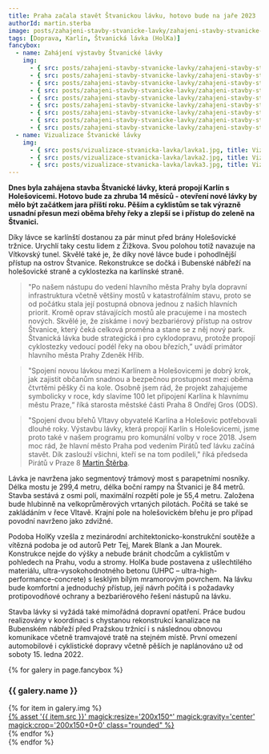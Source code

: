 ```yaml
---
title: Praha začala stavět Štvanickou lávku, hotovo bude na jaře 2023
authorId: martin.sterba
image: posts/zahajeni-stavby-stvanicke-lavky/zahajeni-stavby-stvanicke-lavky7A.jpg
tags: [Doprava, Karlín, Štvanická lávka (HolKa)]
fancybox:
  - name: Zahájení výstavby Štvanické lávky
    img:
      - { src: posts/zahajeni-stavby-stvanicke-lavky/zahajeni-stavby-stvanicke-lavky1.jpg, title: Zahájení výstavby Štvanické lávky }
      - { src: posts/zahajeni-stavby-stvanicke-lavky/zahajeni-stavby-stvanicke-lavky2.jpg, title: Zahájení výstavby Štvanické lávky }
      - { src: posts/zahajeni-stavby-stvanicke-lavky/zahajeni-stavby-stvanicke-lavky3.jpg, title: Zahájení výstavby Štvanické lávky }
      - { src: posts/zahajeni-stavby-stvanicke-lavky/zahajeni-stavby-stvanicke-lavky4.jpg, title: Zahájení výstavby Štvanické lávky }
      - { src: posts/zahajeni-stavby-stvanicke-lavky/zahajeni-stavby-stvanicke-lavky5.jpg, title: Zahájení výstavby Štvanické lávky }
      - { src: posts/zahajeni-stavby-stvanicke-lavky/zahajeni-stavby-stvanicke-lavky6.jpg, title: Zahájení výstavby Štvanické lávky }
      - { src: posts/zahajeni-stavby-stvanicke-lavky/zahajeni-stavby-stvanicke-lavky7.jpg, title: Zahájení výstavby Štvanické lávky }
      - { src: posts/zahajeni-stavby-stvanicke-lavky/zahajeni-stavby-stvanicke-lavky8.jpg, title: Zahájení výstavby Štvanické lávky }      
      - { src: posts/zahajeni-stavby-stvanicke-lavky/zahajeni-stavby-stvanicke-lavky9.jpg, title: Zahájení výstavby Štvanické lávky }
  - name: Vizualizace Štvanické lávky
    img:
      - { src: posts/vizualizace-stvanicka-lavka/lavka1.jpg, title: Vizualizace Štvanické lávky }
      - { src: posts/vizualizace-stvanicka-lavka/lavka2.jpg, title: Vizualizace Štvanické lávky }
      - { src: posts/vizualizace-stvanicka-lavka/lavka3.jpg, title: Vizualizace Štvanické lávky }
---
```


**Dnes byla zahájena stavba Štvanické lávky, která propojí Karlín s Holešovicemi. Hotovo bude za zhruba 14 měsíců - otevření nové lávky by mělo být začátkem jara příští roku. Pěším a cyklistům se tak výrazně usnadní přesun mezi oběma břehy řeky a zlepší se i přístup do zeleně na Štvanici.**

Díky lávce se karlínští dostanou za pár minut před brány Holešovické tržnice. Urychlí taky cestu lidem z Žižkova. Svou polohou totiž navazuje na Vítkovský tunel. Skvělé také je, že díky nové lávce bude i pohodlnější přístup na ostrov Štvanice. Rekonstrukce se dočká i Bubenské nábřeží na holešovické straně a cyklostezka na karlínské straně.

>"Po našem nástupu do vedení hlavního města Prahy byla dopravní infrastruktura včetně většiny mostů v katastrofálním stavu, proto se od počátku stala její postupná obnova jednou z našich hlavních priorit. Kromě oprav stávajících mostů ale pracujeme i na mostech nových. Skvělé je, že získáme i nový bezbariérový přístup na ostrov Štvanice, který čeká celková proměna a stane se z něj nový park. Štvanická lávka bude strategická i pro cyklodopravu, protože propojí cyklostezky vedoucí podél řeky na obou březích,” uvádí primátor hlavního města Prahy Zdeněk Hřib.

>"Spojení novou lávkou mezi Karlínem a Holešovicemi je dobrý krok, jak zajistit občanům snadnou a bezpečnou prostupnost mezi oběma čtvrtěmi pěšky či na kole. Osobně jsem rád, že projekt zahajujeme symbolicky v roce, kdy slavíme 100 let připojení Karlína k hlavnímu městu Praze,“ říká starosta městské části Praha 8 Ondřej Gros (ODS).

>"Spojení dvou břehů Vltavy obyvatelé Karlína a Holešovic potřebovali dlouhé roky. Výstavbu lávky, která propojí Karlín s Holešovicemi, jsme proto také v našem programu pro komunální volby v roce 2018. Jsem moc rád, že hlavní město Praha pod vedením Pirátů teď lávku začíná stavět. Dík zaslouží všichni, kteří se na tom podíleli," říká předseda Pirátů v Praze 8 [Martin Štěrba](https://praha8.pirati.cz/lide/martin-sterba.html).

Lávka je navržena jako segmentový trámový most s parapetními nosníky. Délka mostu je 299,4 metru, délka boční rampy na Štvanici je 84 metrů. Stavba sestává z osmi polí, maximální rozpětí pole je 55,4 metru. Založena bude hlubinně na velkoprůměrových vrtaných pilotách. Počítá se také se zakládáním v řece Vltavě. Krajní pole na holešovickém břehu je pro případ povodní navrženo jako zdvižné.

Podoba HolKy vzešla z mezinárodní architektonicko-konstrukční soutěže a vítězná podoba je od autorů Petr Tej, Marek Blank a Jan Mourek. Konstrukce nejde do výšky a nebude bránit chodcům a cyklistům v pohledech na Prahu, vodu a stromy. HolKa bude postavena z ušlechtilého materiálu, ultra-vysokohodnotného betonu (UHPC – ultra-high-performance-concrete) s lesklým bílým mramorovým povrchem. Na lávku bude komfortní a jednoduchý přístup, její návrh počítá i s požadavky protipovodňové ochrany a bezbariérového řešení nástupů na lávku.

Stavba lávky si vyžádá také mimořádná dopravní opatření. Práce budou realizovány v koordinaci s chystanou rekonstrukcí kanalizace na Bubenském nábřeží před Pražskou tržnicí i s následnou obnovou komunikace včetně tramvajové tratě na stejném místě. První omezení automobilové i cyklistické dopravy včetně pěších je naplánováno už od soboty 15. ledna 2022.

{% for galery in page.fancybox %}
<div class="mt-4">
  <h3>{{ galery.name }}</h3>
  <div class="grid grid-cols-4 gap-4">
  {% for item in galery.img %}
    <div class="">
      <a data-fancybox="gallery" href="{% asset '{{ item.src }}' @path %}" data-caption="{{ item.title }}">{% asset '{{ item.src }}' magick:resize='200x150^' magick:gravity='center' magick:crop='200x150+0+0' class="rounded" %}</a>
    </div>
  {% endfor %}
  </div>
</div>
{% endfor %}
